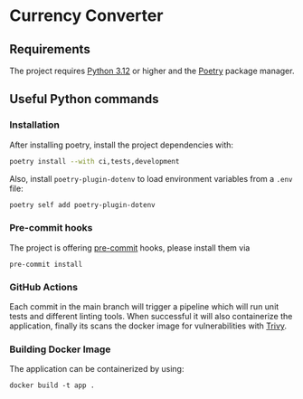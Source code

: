 # Currency Converter

## Requirements

The project requires [Python 3.12](https://www.python.org/downloads/release/python-3120/) or higher and the [Poetry](https://python-poetry.org/) package manager.

## Useful Python commands

### Installation

After installing poetry, install the project dependencies with:

```sh
poetry install --with ci,tests,development
```

Also, install `poetry-plugin-dotenv` to load environment variables from a `.env` file:

```sh
poetry self add poetry-plugin-dotenv
```

### Pre-commit hooks

The project is offering [pre-commit](https://pre-commit.com/) hooks, please install them via

```console
pre-commit install
```

### GitHub Actions

Each commit in the main branch will trigger a pipeline which will run unit tests and different linting tools.
When successful it will also containerize the application, finally its scans the docker image for vulnerabilities with [Trivy](https://aquasecurity.github.io/trivy/v0.49/).

### Building Docker Image

The application can be containerized by using:

```console
docker build -t app .
```
